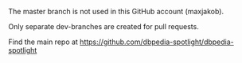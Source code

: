 The master branch is not used in this GitHub account (maxjakob).

Only separate dev-branches are created for pull requests.

Find the main repo at https://github.com/dbpedia-spotlight/dbpedia-spotlight

